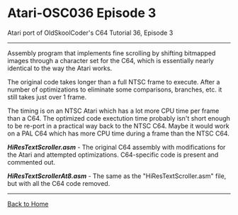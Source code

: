 # Atari-OSC036 Episode 3
Atari port of OldSkoolCoder's C64 Tutorial 36, Episode 3

---

Assembly program that implements fine scrolling by shifting bitmapped images through a character set for the C64, which is essentially nearly identical to the way the Atari works.

The original code takes longer than a full NTSC frame to execute.  After a number of optimizations to eliminate some comparisons, branches, etc. it still takes just over 1 frame. 

The timing is on an NTSC Atari which has a lot more CPU time per frame than a C64.  The optimized code exectution time probably isn't short enough to be re-port in a practical way back to the NTSC C64.  Maybe it would work on a PAL C64 which has more CPU time during a frame than the NTSC C64.

***HiResTextScroller.asm*** - The original C64 assembly with modifications for the Atari and attempted optimizations.  C64-specific code is present and commented out.

***HiResTextScrollerAt8.asm*** - The same as the  "HiResTextScroller.asm" file, but with all the C64 code removed.

---

[Back to Home](https://github.com/kenjennings/Atari-OSC036/blob/master/README.md "Home") 
